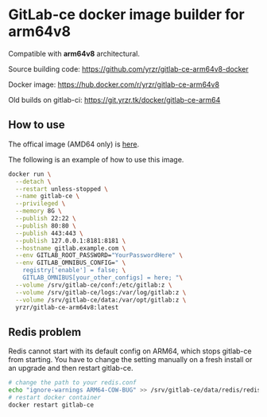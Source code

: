 # GitLab-ce docker image builder for arm64v8

Compatible with **arm64v8** architectural.

Source building code: https://github.com/yrzr/gitlab-ce-arm64v8-docker

Docker image: https://hub.docker.com/r/yrzr/gitlab-ce-arm64v8

Old builds on gitlab-ci: https://git.yrzr.tk/docker/gitlab-ce-arm64

## How to use

The offical image (AMD64 only) is [here](https://hub.docker.com/r/gitlab/gitlab-ce/).

The following is an example of how to use this image.

```bash
docker run \
  --detach \
  --restart unless-stopped \
  --name gitlab-ce \
  --privileged \
  --memory 8G \
  --publish 22:22 \
  --publish 80:80 \
  --publish 443:443 \
  --publish 127.0.0.1:8181:8181 \
  --hostname gitlab.example.com \
  --env GITLAB_ROOT_PASSWORD="YourPasswordHere" \
  --env GITLAB_OMNIBUS_CONFIG=" \
    registry['enable'] = false; \
    GITLAB_OMNIBUS[your_other_configs] = here; "\
  --volume /srv/gitlab-ce/conf:/etc/gitlab:z \
  --volume /srv/gitlab-ce/logs:/var/log/gitlab:z \
  --volume /srv/gitlab-ce/data:/var/opt/gitlab:z \
  yrzr/gitlab-ce-arm64v8:latest
```

## Redis problem

Redis cannot start with its default config on ARM64, which stops gitlab-ce from starting. You have to change the setting manually on a fresh install or an upgrade and then restart gitlab-ce.

```bash
# change the path to your redis.conf
echo "ignore-warnings ARM64-COW-BUG" >> /srv/gitlab-ce/data/redis/redis.conf
# restart docker container
docker restart gitlab-ce
```
